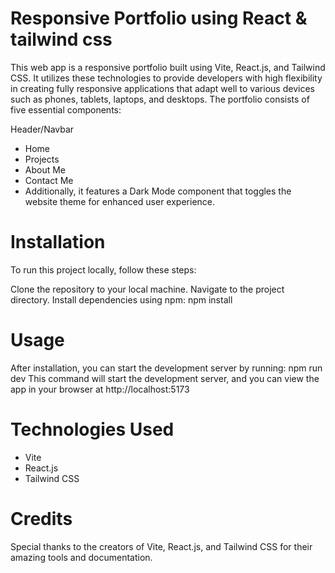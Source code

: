 # Responsive Portfolio using React & tailwind css

This web app is a responsive portfolio built using Vite, React.js, and Tailwind CSS. It utilizes these technologies to provide developers with high flexibility in creating fully responsive applications that adapt well to various devices such as phones, tablets, laptops, and desktops. The portfolio consists of five essential components:

Header/Navbar
- Home
- Projects
- About Me
- Contact Me
- Additionally, it features a Dark Mode component that toggles the website theme for enhanced user experience.

# Installation

To run this project locally, follow these steps:

Clone the repository to your local machine.
Navigate to the project directory.
Install dependencies using npm: npm install

# Usage

After installation, you can start the development server by running: npm run dev
This command will start the development server, and you can view the app in your browser at http://localhost:5173

# Technologies Used

- Vite
- React.js
- Tailwind CSS

# Credits

Special thanks to the creators of Vite, React.js, and Tailwind CSS for their amazing tools and documentation.
